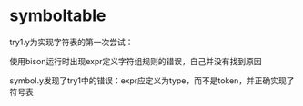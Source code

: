 # symboltable

try1.y为实现字符表的第一次尝试：

使用bison运行时出现expr定义字符组规则的错误，自己并没有找到原因

symbol.y发现了try1中的错误：expr应定义为type，而不是token，并正确实现了符号表
